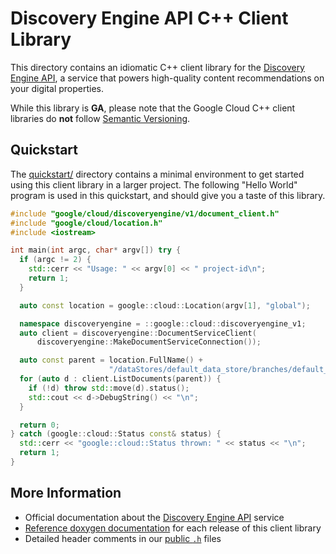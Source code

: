# Discovery Engine API C++ Client Library

This directory contains an idiomatic C++ client library for the
[Discovery Engine API][cloud-service-docs], a service that powers high-quality
content recommendations on your digital properties.

While this library is **GA**, please note that the Google Cloud C++ client
libraries do **not** follow [Semantic Versioning](https://semver.org/).

## Quickstart

The [quickstart/](quickstart/README.md) directory contains a minimal environment
to get started using this client library in a larger project. The following
"Hello World" program is used in this quickstart, and should give you a taste of
this library.

<!-- inject-quickstart-start -->

```cc
#include "google/cloud/discoveryengine/v1/document_client.h"
#include "google/cloud/location.h"
#include <iostream>

int main(int argc, char* argv[]) try {
  if (argc != 2) {
    std::cerr << "Usage: " << argv[0] << " project-id\n";
    return 1;
  }

  auto const location = google::cloud::Location(argv[1], "global");

  namespace discoveryengine = ::google::cloud::discoveryengine_v1;
  auto client = discoveryengine::DocumentServiceClient(
      discoveryengine::MakeDocumentServiceConnection());

  auto const parent = location.FullName() +
                      "/dataStores/default_data_store/branches/default_branch";
  for (auto d : client.ListDocuments(parent)) {
    if (!d) throw std::move(d).status();
    std::cout << d->DebugString() << "\n";
  }

  return 0;
} catch (google::cloud::Status const& status) {
  std::cerr << "google::cloud::Status thrown: " << status << "\n";
  return 1;
}
```

<!-- inject-quickstart-end -->

## More Information

- Official documentation about the [Discovery Engine API][cloud-service-docs]
  service
- [Reference doxygen documentation][doxygen-link] for each release of this
  client library
- Detailed header comments in our [public `.h`][source-link] files

[cloud-service-docs]: https://cloud.google.com/discovery-engine
[doxygen-link]: https://cloud.google.com/cpp/docs/reference/discoveryengine/latest/
[source-link]: https://github.com/googleapis/google-cloud-cpp/tree/main/google/cloud/discoveryengine

